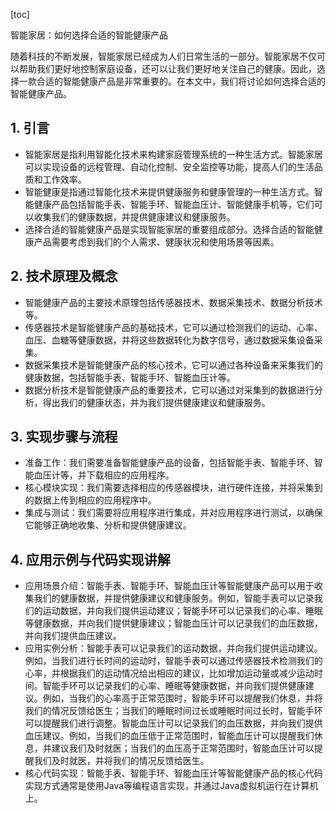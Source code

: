 
[toc]                    
                
                
智能家居：如何选择合适的智能健康产品

随着科技的不断发展，智能家居已经成为人们日常生活的一部分。智能家居不仅可以帮助我们更好地控制家庭设备，还可以让我们更好地关注自己的健康。因此，选择一款合适的智能健康产品是非常重要的。在本文中，我们将讨论如何选择合适的智能健康产品。

## 1. 引言

- 智能家居是指利用智能化技术来构建家庭管理系统的一种生活方式。智能家居可以实现设备的远程管理、自动化控制、安全监控等功能，提高人们的生活品质和工作效率。
- 智能健康是指通过智能化技术来提供健康服务和健康管理的一种生活方式。智能健康产品包括智能手表、智能手环、智能血压计、智能健康手机等，它们可以收集我们的健康数据，并提供健康建议和健康服务。
- 选择合适的智能健康产品是实现智能家居的重要组成部分。选择合适的智能健康产品需要考虑到我们的个人需求、健康状况和使用场景等因素。

## 2. 技术原理及概念

- 智能健康产品的主要技术原理包括传感器技术、数据采集技术、数据分析技术等。
- 传感器技术是智能健康产品的基础技术，它可以通过检测我们的运动、心率、血压、血糖等健康数据，并将这些数据转化为数字信号，通过数据采集设备采集。
- 数据采集技术是智能健康产品的核心技术，它可以通过各种设备来采集我们的健康数据，包括智能手表、智能手环、智能血压计等。
- 数据分析技术是智能健康产品的重要技术，它可以通过对采集到的数据进行分析，得出我们的健康状态，并为我们提供健康建议和健康服务。

## 3. 实现步骤与流程

- 准备工作：我们需要准备智能健康产品的设备，包括智能手表、智能手环、智能血压计等，并下载相应的应用程序。
- 核心模块实现：我们需要选择相应的传感器模块，进行硬件连接，并将采集到的数据上传到相应的应用程序中。
- 集成与测试：我们需要将应用程序进行集成，并对应用程序进行测试，以确保它能够正确地收集、分析和提供健康建议。

## 4. 应用示例与代码实现讲解

- 应用场景介绍：智能手表、智能手环、智能血压计等智能健康产品可以用于收集我们的健康数据，并提供健康建议和健康服务。例如，智能手表可以记录我们的运动数据，并向我们提供运动建议；智能手环可以记录我们的心率、睡眠等健康数据，并向我们提供健康建议；智能血压计可以记录我们的血压数据，并向我们提供血压建议。
- 应用实例分析：智能手表可以记录我们的运动数据，并向我们提供运动建议。例如，当我们进行长时间的运动时，智能手表可以通过传感器技术检测我们的心率，并根据我们的运动情况给出相应的建议，比如增加运动量或减少运动时间。智能手环可以记录我们的心率、睡眠等健康数据，并向我们提供健康建议。例如，当我们的心率高于正常范围时，智能手环可以提醒我们休息，并将我们的情况反馈给医生；当我们的睡眠时间过长或睡眠时间过长时，智能手环可以提醒我们进行调整。智能血压计可以记录我们的血压数据，并向我们提供血压建议。例如，当我们的血压低于正常范围时，智能血压计可以提醒我们休息，并建议我们及时就医；当我们的血压高于正常范围时，智能血压计可以提醒我们及时就医，并将我们的情况反馈给医生。
- 核心代码实现：智能手表、智能手环、智能血压计等智能健康产品的核心代码实现方式通常是使用Java等编程语言实现，并通过Java虚拟机运行在计算机上。

